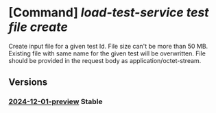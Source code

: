 # [Command] _load-test-service test file create_

Create input file for a given test Id. File size can't be more than 50 MB.
Existing file with same name for the given test will be overwritten. File
should be provided in the request body as application/octet-stream.

## Versions

### [2024-12-01-preview](/Resources/data-plane/microsoft.loadtestservice/L3Rlc3RzL3t9L2ZpbGVzL3t9/2024-12-01-preview.xml) **Stable**

<!-- data-plane:microsoft.loadtestservice /tests/{}/files/{} 2024-12-01-preview -->
